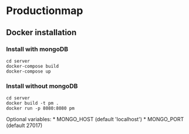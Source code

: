# Productionmap


## Docker installation
### Install with mongoDB
```
cd server
docker-compose build
docker-compose up
```

### Install without mongoDB
```
cd server
docker build -t pm .
docker run -p 8080:8080 pm
```


Optional variables:
    * MONGO_HOST (default 'localhost')
    * MONGO_PORT (default 27017)
